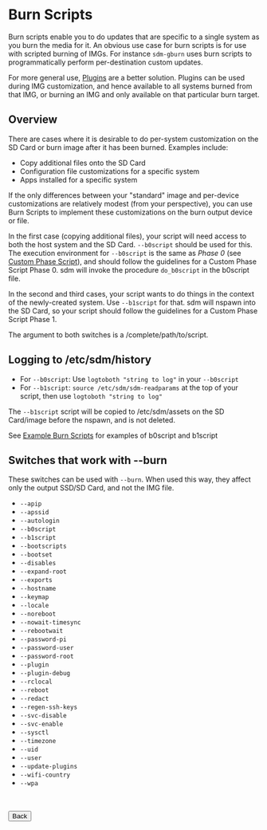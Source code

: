 # Burn Scripts

Burn scripts enable you to do updates that are specific to a single system as you burn the media for it. An obvious use case for burn scripts is for use with scripted burning of IMGs. For instance `sdm-gburn` uses burn scripts to programmatically perform per-destination custom updates.

For more general use, <a href="Plugins.md">Plugins</a> are a better solution. Plugins can be used during IMG customization, and hence available to all systems burned from that IMG, or burning an IMG and only available on that particular burn target.

## Overview

There are cases where it is desirable to do per-system customization on the SD Card or burn image after it has been burned. Examples include:

* Copy additional files onto the SD Card
* Configuration file customizations for a specific system
* Apps installed for a specific system

If the only differences between your "standard" image and per-device customizations are relatively modest (from your perspective), you can use Burn Scripts to implement these customizations on the burn output device or file.

In the first case (copying additional files), your script will need access to both the host system and the SD Card. `--b0script` should be used for this. The execution environment for `--b0script` is the same as *Phase 0* (see <a href="Custom-Phase-Script.md">Custom Phase Script</a>), and should follow the guidelines for a Custom Phase Script Phase 0. sdm will invoke the procedure `do_b0script` in the b0script file.

In the second and third cases, your script wants to do things in the context of the newly-created system. Use `--b1script` for that. sdm will nspawn into the SD Card, so your script should follow the guidelines for a Custom Phase Script Phase 1.

The argument to both switches is a /complete/path/to/script.

## Logging to /etc/sdm/history
* For `--b0script`: Use `logtoboth "string to log"` in your `--b0script`
* For `--b1script`: `source /etc/sdm/sdm-readparams` at the top of your script, then use `logtoboth "string to log"` 

The `--b1script` script will be copied to /etc/sdm/assets on the SD Card/image before the nspawn, and is not deleted.

See <a href="Example-Burn-Scripts.md">Example Burn Scripts</a> for examples of b0script and b1script

## Switches that work with --burn

These switches can be used with `--burn`. When used this way, they affect only the output SSD/SD Card, and not the IMG file.

* `--apip`
* `--apssid`
* `--autologin`
* `--b0script`
* `--b1script`
* `--bootscripts`
* `--bootset`
* `--disables`
* `--expand-root`
* `--exports`
* `--hostname`
* `--keymap`
* `--locale`
* `--noreboot`
* `--nowait-timesync`
* `--rebootwait`
* `--password-pi`
* `--password-user`
* `--password-root`
* `--plugin`
* `--plugin-debug`
* `--rclocal`
* `--reboot`
* `--redact`
* `--regen-ssh-keys`
* `--svc-disable`
* `--svc-enable`
* `--sysctl`
* `--timezone`
* `--uid`
* `--user`
* `--update-plugins`
* `--wifi-country`
* `--wpa`
<br>
<br>
<form>
<input type="button" value="Back" onclick="history.back()">
</form>
